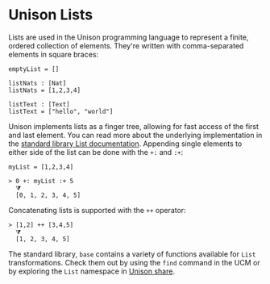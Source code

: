 # Unison Lists

Lists are used in the Unison programming language to represent a finite, ordered collection of elements. They're written with comma-separated elements in square braces:

```
emptyList = []

listNats : [Nat]
listNats = [1,2,3,4]

listText : [Text]
listText = ["hello", "world"]
```

Unison implements lists as a finger tree, allowing for fast access of the first and last element. You can read more about the underlying implementation in the [standard library List documentation][list-docs]. Appending single elements to either side of the list can be done with the `+:` and `:+`:

```
myList = [1,2,3,4]

> 0 +: myList :+ 5
  ⧩
  [0, 1, 2, 3, 4, 5]
```

Concatenating lists is supported with the `++` operator:

```
> [1,2] ++ [3,4,5]
  ⧩
  [1, 2, 3, 4, 5]
```

The standard library, `base` contains a variety of functions available for `List` transformations. Check them out by using the `find` command in the UCM or by exploring the `List` namespace in [Unison share][list-docs].

[list-docs]: https://share.unison-lang.org/latest/namespaces/unison/base/;/types/List
